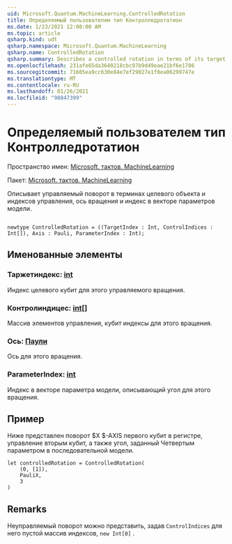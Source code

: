 ```yaml
---
uid: Microsoft.Quantum.MachineLearning.ControlledRotation
title: Определяемый пользователем тип Контролледротатион
ms.date: 1/23/2021 12:00:00 AM
ms.topic: article
qsharp.kind: udt
qsharp.namespace: Microsoft.Quantum.MachineLearning
qsharp.name: ControlledRotation
qsharp.summary: Describes a controlled rotation in terms of its target and control indices, rotation axis, and index into a model parameter vector.
ms.openlocfilehash: 231afe65da3640218cbc97b9d49eae21bf6e1786
ms.sourcegitcommit: 71605ea9cc630e84e7ef29027e1f0ea06299747e
ms.translationtype: MT
ms.contentlocale: ru-RU
ms.lasthandoff: 01/26/2021
ms.locfileid: "98847399"
---
```

# <a name="controlledrotation-user-defined-type"></a>Определяемый пользователем тип Контролледротатион

Пространство имен: [Microsoft. тактов. MachineLearning](xref:Microsoft.Quantum.MachineLearning)

Пакет: [Microsoft. тактов. MachineLearning](https://nuget.org/packages/Microsoft.Quantum.MachineLearning)


Описывает управляемый поворот в терминах целевого объекта и индексов управления, ось вращения и индекс в векторе параметров модели.

```qsharp

newtype ControlledRotation = ((TargetIndex : Int, ControlIndices : Int[]), Axis : Pauli, ParameterIndex : Int);
```



## <a name="named-items"></a>Именованные элементы

### <a name="targetindex--int"></a>Таржетиндекс: [int](xref:microsoft.quantum.lang-ref.int)

Индекс целевого кубит для этого управляемого вращения.
### <a name="controlindices--int"></a>Контролиндицес: [int](xref:microsoft.quantum.lang-ref.int)[]

Массив элементов управления, кубит индексы для этого вращения.
### <a name="axis--pauli"></a>Ось: [Паули](xref:microsoft.quantum.lang-ref.pauli)

Ось для этого вращения.
### <a name="parameterindex--int"></a>ParameterIndex: [int](xref:microsoft.quantum.lang-ref.int)

Индекс в векторе параметра модели, описывающий угол для этого вращения.

## <a name="example"></a>Пример

Ниже представлен поворот $X $-AXIS первого кубит в регистре, управление вторым кубит, а также угол, заданный Четвертым параметром в последовательной модели.

```qsharp
let controlledRotation = ControlledRotation(
    (0, [1]),
    PauliX,
    3
)
```

## <a name="remarks"></a>Remarks

Неуправляемый поворот можно представить, задав `ControlIndices` для него пустой массив индексов, `new Int[0]` .